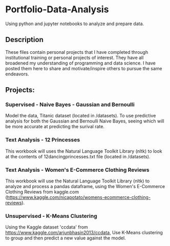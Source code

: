 # Portfolio-Data-Analysis
Using python and jupyter notebooks to analyze and prepare data.

## Description
These files contain personal projects that I have completed through institutional training or personal projects of interest.  They have all broadened my understanding of programming and data science.  I have posted them here to share and motivate/inspire others to pursue the same endeavors. 

## Projects:
### Supervised - Naive Bayes - Gaussian and Bernoulli 
Model the data, Titanic dataset (located in /datasets). To use predictive analysis for both the Gaussian and Bernoulli Naive Bayes, seeing which will be more accurate at predicting the surival rate.
### Text Analysis - 12 Princesses
  This workbook will uses the Natural Language Toolkit Library (nltk) to look at the contents of 12dancingprincesses.txt file (located in /datasets). 
### Text Analysis - Women's E-Commerce Clothing Reviews
This workbook will use the Natural Language Toolkit Library (nltk) to analyze and process a pandas dataframe, using the Women's E-Commerce Clothing Reviews from kaggle.com (https://www.kaggle.com/nicapotato/womens-ecommerce-clothing-reviews).
### Unsupervised - K-Means Clustering
Using the Kaggle dataset 'ccdata' from https://www.kaggle.com/arjunbhasin2013/ccdata, Use K-Means clustering to group and then predict a new value against the model.
